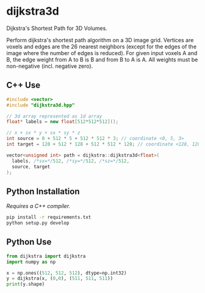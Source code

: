 # dijkstra3d
Dijkstra's Shortest Path for 3D Volumes. 

Perform dijkstra's shortest path algorithm on a 3D image grid. Vertices are voxels and edges are the 26 nearest neighbors (except for the edges of the image where the number of edges is reduced). For given input voxels A and B, the edge weight from A to B is B and from B to A is A. All weights must be non-negative (incl. negative zero).  

## C++ Use 

```cpp
#include <vector>
#include "dijkstra3d.hpp"

// 3d array represented as 1d array
float* labels = new float[512*512*512](); 

// x + sx * y + sx * sy * z
int source = 0 + 512 * 5 + 512 * 512 * 3; // coordinate <0, 5, 3>
int target = 128 + 512 * 128 + 512 * 512 * 128; // coordinate <128, 128, 128>

vector<unsigned int> path = dijkstra::dijkstra3d<float>(
  labels, /*sx=*/512, /*sy=*/512, /*sz=*/512,
  source, target
);
```

## Python Installation

*Requires a C++ compiler.*

```bash
pip install -r requirements.txt
python setup.py develop
```

## Python Use

```python
from dijkstra import dijkstra
import numpy as np

x = np.ones((512, 512, 512), dtype=np.int32)
y = dijkstra(x, (0,0), (511, 511, 511))
print(y.shape)
```